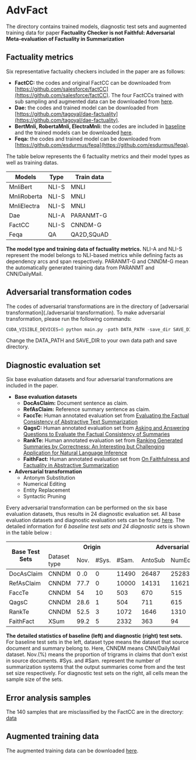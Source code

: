# AdvFact
The directory contains trained models, diagnostic test sets and augmented training data for paper **Factuality Checker is not Faithful: Adversarial Meta-evaluation of Factuality in Summarization**

## Factuality metrics
Six representative factuality checkers included in the paper are as follows: 
* **FactCC:** the codes and original FactCC can be downloaded from [https://github.com/salesforce/factCC](https://github.com/salesforce/factCC). The four FactCCs trained with sub sampling and augmented data can be downloaded from [here](https://drive.google.com/drive/u/1/folders/1wg9jHrO90_t85ymRFBi7l6o4U7_fij_s).
* **Dae:** the codes and trained model can be downloaded from [https://github.com/tagoyal/dae-factuality](https://github.com/tagoyal/dae-factuality).
* **BertMnli, RobertaMnli, ElectraMnli:** the codes are included in [baseline](./baseline) and the trained models can be downloaded [here](https://drive.google.com/drive/u/1/folders/1wg9jHrO90_t85ymRFBi7l6o4U7_fij_s).
* **Feqa:** the codes and trained model can be downloaded from [https://github.com/esdurmus/feqa](https://github.com/esdurmus/feqa).

The table below represents the 6 factuality metrics and their model types as well as training datas.
<table class="tg">
<thead>
  <tr>
    <th class="tg-za14">Models</th>
    <th class="tg-za14">Type</th>
    <th class="tg-za14">Train data</th>
  </tr>
</thead>
<tbody>
  <tr>
    <td class="tg-za14">MnliBert</td>
    <td class="tg-za14">NLI-S</td>
    <td class="tg-za14">MNLI</td>
  </tr>
  <tr>
    <td class="tg-za14">MnliRoberta</td>
    <td class="tg-za14">NLI-S</td>
    <td class="tg-za14">MNLI</td>
  </tr>
  <tr>
    <td class="tg-za14">MnliElectra</td>
    <td class="tg-za14">NLI-S</td>
    <td class="tg-za14">MNLI</td>
  </tr>
  <tr>
    <td class="tg-za14">Dae</td>
    <td class="tg-za14">NLI-A</td>
    <td class="tg-za14">PARANMT-G</td>
  </tr>
  <tr>
    <td class="tg-za14">FactCC</td>
    <td class="tg-za14">NLI-S</td>
    <td class="tg-za14">CNNDM-G</td>
  </tr>
  <tr>
    <td class="tg-za14">Feqa</td>
    <td class="tg-za14">QA</td>
    <td class="tg-za14">QA2D,SQuAD</td>
  </tr>
</tbody>
</table>

**The model type and training data of factuality metrics.** NLI-A and NLI-S represent the model belongs to NLI-based metrics while defining facts as dependency arcs and span respectively. PARANMT-G  and CNNDM-G mean the automatically generated training data from PARANMT and CNN/DailyMail.


## Adversarial transformation codes
The codes of adversarial transformations are in the directory of [adversarial transformation](./adversarial transformation). To make adversarial transformation, please run the following commands:
```python
CUDA_VISIBLE_DEVICES=0 python main.py -path DATA_PATH -save_dir SAVE_DIR -trans_type all
```
Change the DATA_PATH and SAVE_DIR to your own data path and save directory.

## Diagnostic evaluation set
Six base evaluation datasets and four adversarial transformations are included in the paper.
* **Base evaluation datasets**
    - **DocAsClaim:** Document sentence as claim.
    - **RefAsClaim:** Reference summary sentence as claim.
    - **FaccTe:** Human annotated evaluation set from [Evaluating the Factual Consistency of Abstractive Text Summarization](https://www.aclweb.org/anthology/2020.emnlp-main.750.pdf)
    - **QagsC:** Human annotated evaluation set from [Asking and Answering Questions to Evaluate the Factual Consistency of Summaries](https://www.aclweb.org/anthology/2020.acl-main.450.pdf)
    - **RankTe:** Human annotated evaluation set from [Ranking Generated Summaries by Correctness: An Interesting but Challenging Application for Natural Language Inference](https://www.aclweb.org/anthology/P19-1213.pdf)
    - **FaithFact:** Human annotated evaluation set from [On Faithfulness and Factuality in Abstractive Summarization](https://www.aclweb.org/anthology/2020.acl-main.173.pdf)
* **Adversarial transformation**
    - Antonym Substitution
    - Numerical Editing
    - Entity Replacement
    - Syntactic Pruning

Every adversarial transformation can be performed on the six base evaluation datasets, thus results in 24 diagnostic evaluation set. All base evaluation datasets and diagnostic evaluation sets can be found [here](https://drive.google.com/drive/u/1/folders/1inYZnSkxj1JfgHHpR2OjfNXpT-SFc24p). The detailed information for *6 baseline test sets and 24 diagnostic sets* is shown in the table below :
<table class="tg">
<thead>
  <tr>
    <th class="tg-c3ow" rowspan="2">Base Test Sets</th>
    <th class="tg-c3ow" colspan="4">Origin</th>
    <th class="tg-c3ow" colspan="4">Adversarial   Transformation</th>
  </tr>
  <tr>
    <td class="tg-c3ow">Dataset type</td>
    <td class="tg-c3ow">Nov.</td>
    <td class="tg-c3ow">#Sys.</td>
    <td class="tg-c3ow">#Sam.</td>
    <td class="tg-c3ow">AntoSub</td>
    <td class="tg-c3ow">NumEdit</td>
    <td class="tg-c3ow">EntRep</td>
    <td class="tg-c3ow">SynPrun</td>
  </tr>
</thead>
<tbody>
  <tr>
    <td class="tg-0pky">DocAsClaim</td>
    <td class="tg-c3ow">CNNDM </td>
    <td class="tg-c3ow">0 .0 </td>
    <td class="tg-c3ow">0</td>
    <td class="tg-c3ow">11490</td>
    <td class="tg-c3ow">26487</td>
    <td class="tg-c3ow">25283</td>
    <td class="tg-c3ow">6816</td>
    <td class="tg-c3ow">9533</td>
  </tr>
  <tr>
    <td class="tg-0pky">RefAsClaim</td>
    <td class="tg-c3ow">CNNDM </td>
    <td class="tg-c3ow">77.7</td>
    <td class="tg-c3ow">0</td>
    <td class="tg-c3ow">10000</td>
    <td class="tg-c3ow">14131</td>
    <td class="tg-c3ow">11621</td>
    <td class="tg-c3ow">28758</td>
    <td class="tg-c3ow">4572</td>
  </tr>
  <tr>
    <td class="tg-0pky">FaccTe</td>
    <td class="tg-c3ow">CNNDM </td>
    <td class="tg-c3ow">54</td>
    <td class="tg-c3ow">10</td>
    <td class="tg-c3ow">503</td>
    <td class="tg-c3ow">670</td>
    <td class="tg-c3ow">515</td>
    <td class="tg-c3ow">440</td>
    <td class="tg-c3ow">245</td>
  </tr>
  <tr>
    <td class="tg-0pky">QagsC</td>
    <td class="tg-c3ow">CNNDM </td>
    <td class="tg-c3ow">28.6</td>
    <td class="tg-c3ow">1</td>
    <td class="tg-c3ow">504</td>
    <td class="tg-c3ow">711</td>
    <td class="tg-c3ow">615</td>
    <td class="tg-c3ow">539</td>
    <td class="tg-c3ow">351</td>
  </tr>
  <tr>
    <td class="tg-0pky">RankTe</td>
    <td class="tg-c3ow">CNNDM </td>
    <td class="tg-c3ow">52.5</td>
    <td class="tg-c3ow">3</td>
    <td class="tg-c3ow">1072</td>
    <td class="tg-c3ow">1646</td>
    <td class="tg-c3ow">1310</td>
    <td class="tg-c3ow">767</td>
    <td class="tg-c3ow">540</td>
  </tr>
  <tr>
    <td class="tg-0pky">FaithFact</td>
    <td class="tg-c3ow">XSum</td>
    <td class="tg-c3ow">99.2</td>
    <td class="tg-c3ow">5</td>
    <td class="tg-c3ow">2332</td>
    <td class="tg-c3ow">363</td>
    <td class="tg-c3ow">94</td>
    <td class="tg-c3ow">114</td>
    <td class="tg-c3ow">118</td>
  </tr>
</tbody>
</table>

**The detailed statistics of baseline (left) and diagnostic (right) test sets.** For baseline test sets in the left, dataset type means the dataset that source document and summary belong to. Here, CNNDM means CNN/DailyMail dataset. Nov.(%) means the proportion of trigrams in claims that don't exist in source documents. #Sys. and #Sam. represent the number of summarization systems that the output summaries come from and the test set size respectively. For diagnostic test sets on the right, all cells mean the sample size of the sets.

## Error analysis samples
The 140 samples that are misclassified by the FactCC are in the directory: [data](./data)

## Augmented training data
The augmented training data can be downloaded [here](https://drive.google.com/drive/u/1/folders/1lrqfrubEhRECjHM9SooeGABJ4-FW5bAR).



